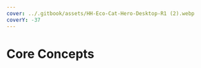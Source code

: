 ```yaml
---
cover: ../.gitbook/assets/HH-Eco-Cat-Hero-Desktop-R1 (2).webp
coverY: -37
---
```


# Core Concepts

